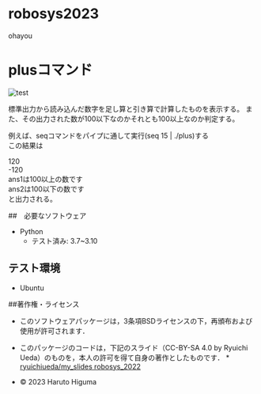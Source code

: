 # robosys2023
ohayou


 
# plusコマンド
![test](https://github.com/higumaharuto/robosys2023/actions/workflows/test.yml/badge.svg)


標準出力から読み込んだ数字を足し算と引き算で計算したものを表示する。
また、その出力された数が100以下なのかそれとも100以上なのか判定する。


例えば、seqコマンドをパイプに通して実行(seq 15 | ./plus)する<br>
この結果は<br>
 
120<br>
-120<br>
ans1は100以上の数です<br>
ans2は100以下の数です<br>
と出力される。

##　必要なソフトウェア
* Python
  * テスト済み: 3.7~3.10

## テスト環境
* Ubuntu


##著作権・ライセンス

* このソフトウェアパッケージは，3条項BSDライセンスの下，再頒布および使用が許可されます．

* このパッケージのコードは，下記のスライド（CC-BY-SA 4.0 by Ryuichi Ueda）のものを，本人の許可を得て自身の著作としたものです．
      * [ryuichiueda/my_slides robosys_2022](https://github.com/ryuichiueda/my_slides/tree/master/robosys_2022) 

* © 2023 Haruto Higuma


